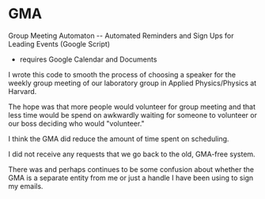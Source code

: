 GMA
===

Group Meeting Automaton -- Automated Reminders and Sign Ups for Leading Events (Google Script)

  - requires Google Calendar and Documents


I wrote this code to smooth the process of choosing a speaker for the weekly group meeting of our laboratory group in Applied Physics/Physics at Harvard.

The hope was that more people would volunteer for group meeting and that less time would be spend on awkwardly waiting for someone to volunteer or our boss deciding who would "volunteer."

I think the GMA did reduce the amount of time spent on scheduling. 

I did not receive any requests that we go back to the old, GMA-free system.

There was and perhaps continues to be some confusion about whether the GMA is a separate entity from me or just a handle I have been using to sign my emails.
